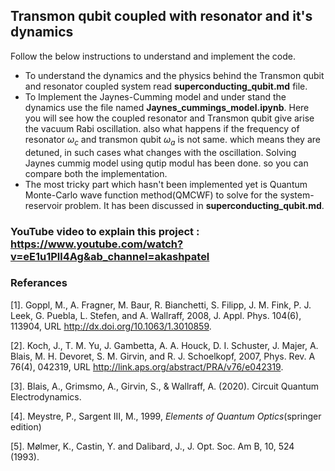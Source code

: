 ## Transmon qubit coupled with resonator and it's dynamics

Follow the below instructions to understand and implement the code.

* To understand the dynamics and the physics behind the Transmon qubit and resonator coupled system read **superconducting_qubit.md** file.
* To Implement the Jaynes-Cumming model and under stand the dynamics use the file named **Jaynes_cummings_model.ipynb**. Here you will see how the coupled resonator and Transmon qubit give arise the vacuum Rabi oscillation. also what happens if the frequency of resonator $\omega_c$ and transmon qubit $\omega_a$ is not same. which means they are detuned, in such cases what changes with the oscillation. Solving Jaynes cummig model using qutip modul has been done. so you can compare both the implementation.
* The most tricky part which hasn't been implemented yet is Quantum Monte-Carlo wave function method(QMCWF) to solve for the system-reservoir problem. It has been discussed in **superconducting_qubit.md**.

### YouTube video to explain this project :  https://www.youtube.com/watch?v=eE1u1Pll4Ag&ab_channel=akashpatel

### Referances

[1]. Goppl, M., A. Fragner, M. Baur, R. Bianchetti, S. Filipp, J. M. Fink, P. J. Leek, G. Puebla, L. Stefen, and A. Wallraff, 2008, J. Appl. Phys. 104(6), 113904, URL http://dx.doi.org/10.1063/1.3010859.

[2]. Koch, J., T. M. Yu, J. Gambetta, A. A. Houck, D. I. Schuster, J. Majer, A. Blais, M. H. Devoret, S. M. Girvin, and R. J. Schoelkopf, 2007, Phys. Rev. A 76(4), 042319, URL http://link.aps.org/abstract/PRA/v76/e042319.

[3]. Blais, A., Grimsmo, A., Girvin, S., & Wallraff, A. (2020). Circuit Quantum Electrodynamics.

[4]. Meystre, P., Sargent III, M., 1999, *Elements of Quantum Optics*(springer edition)

[5]. Mølmer, K., Castin, Y. and Dalibard, J., J. Opt. Soc. Am B, 10, 524 (1993).
